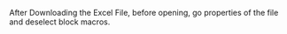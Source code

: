 After Downloading the Excel File, before opening, go properties of the file and deselect block macros.
